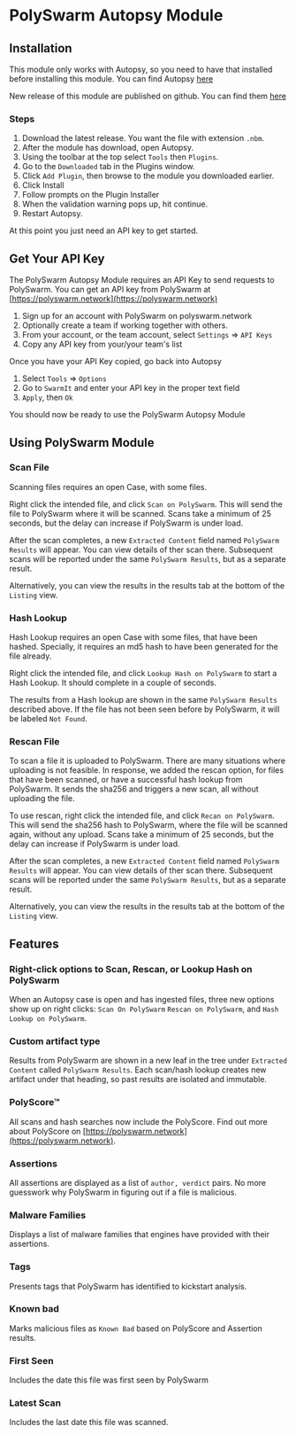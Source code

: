 # PolySwarm Autopsy Module

## Installation

This module only works with Autopsy, so you need to have that installed before installing this module.
You can find Autopsy [here](https://www.autopsy.com/download/)

New release of this module are published on github.
You can find them [here](https://github.com/polyswarm/autopsy-module/releases/)

### Steps

1. Download the latest release. You want the file with extension `.nbm`.
1. After the module has download, open Autopsy.
1. Using the toolbar at the top select `Tools` then `Plugins`.
1. Go to the `Downloaded` tab in the Plugins window.
1. Click `Add Plugin`, then browse to the module you downloaded earlier.
1. Click Install
1. Follow prompts on the Plugin Installer
1. When the validation warning pops up, hit continue.
1. Restart Autopsy.

At this point you just need an API key to get started.


## Get Your API Key

The PolySwarm Autopsy Module requires an API Key to send requests to PolySwarm.
You can get an API key from PolySwarm at [https://polyswarm.network](https://polyswarm.network)

1. Sign up for an account with PolySwarm on polyswarm.network
1. Optionally create a team if working together with others.
1. From your account, or the team account, select `Settings` => `API Keys`
1. Copy any API key from your/your team's list

Once you have your API Key copied, go back into Autopsy

1. Select `Tools` => `Options`
1. Go to `SwarmIt` and enter your API key in the proper text field
1. `Apply`, then `Ok`

You should now be ready to use the PolySwarm Autopsy Module

## Using PolySwarm Module

### Scan File

Scanning files requires an open Case, with some files.

Right click the intended file, and click `Scan on PolySwarm`.
This will send the file to PolySwarm where it will be scanned.
Scans take a minimum of 25 seconds, but the delay can increase if PolySwarm is under load.

After the scan completes, a new `Extracted Content` field named `PolySwarm Results` will appear.
You can view details of ther scan there.
Subsequent scans will be reported under the same `PolySwarm Results`, but as a separate result.

Alternatively, you can view the results in the results tab at the bottom of the `Listing` view.

### Hash Lookup

Hash Lookup requires an open Case with some files, that have been hashed.
Specially, it requires an md5 hash to have been generated for the file already.

Right click the intended file, and click `Lookup Hash on PolySwarm` to start a Hash Lookup.
It should complete in a couple of seconds.

The results from a Hash lookup are shown in the same `PolySwarm Results` described above.
If the file has not been seen before by PolySwarm, it will be labeled `Not Found`.

### Rescan File

To scan a file it is uploaded to PolySwarm.
There are many situations where uploading is not feasible. 
In response, we added the rescan option, for files that have been scanned, or have a successful hash lookup from PolySwarm. 
It sends the sha256 and triggers a new scan, all without uploading the file. 

To use rescan, right click the intended file, and click `Recan on PolySwarm`.
This will send the sha256 hash to PolySwarm, where the file will be scanned again, without any upload. 
Scans take a minimum of 25 seconds, but the delay can increase if PolySwarm is under load.

After the scan completes, a new `Extracted Content` field named `PolySwarm Results` will appear.
You can view details of ther scan there.
Subsequent scans will be reported under the same `PolySwarm Results`, but as a separate result.

Alternatively, you can view the results in the results tab at the bottom of the `Listing` view.

## Features

### Right-click options to Scan, Rescan, or Lookup Hash on PolySwarm

When an Autopsy case is open and has ingested files, three new options show up on right clicks: `Scan On PolySwarm` `Rescan on PolySwarm`, and `Hash Lookup on PolySwarm`.

### Custom artifact type

Results from PolySwarm are shown in a new leaf in the tree under `Extracted Content` called `PolySwarm Results`.
Each scan/hash lookup creates new artifact under that heading, so past results are isolated and immutable.

### PolyScore™

All scans and hash searches now include the PolyScore.
Find out more about PolyScore on [https://polyswarm.network](https://polyswarm.network).

### Assertions

All assertions are displayed as a list of `author, verdict` pairs.
No more guesswork why PolySwarm in figuring out if a file is malicious.

### Malware Families

Displays a list of malware families that engines have provided with their assertions.

### Tags

Presents tags that PolySwarm has identified to kickstart analysis.

### Known bad

Marks malicious files as `Known Bad` based on PolyScore and Assertion results.

### First Seen

Includes the date this file was first seen by PolySwarm

### Latest Scan

Includes the last date this file was scanned.
